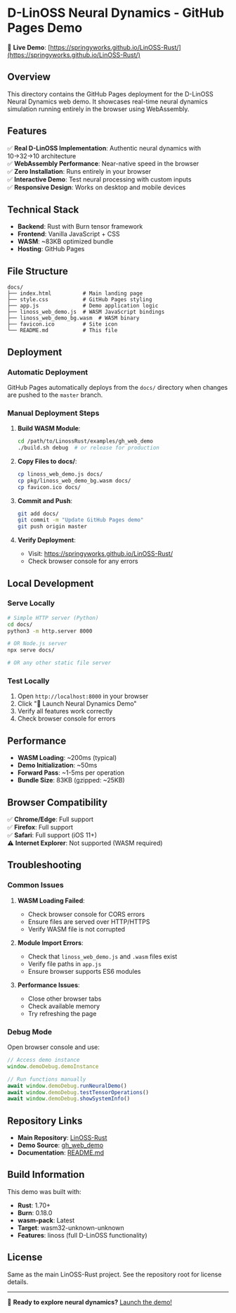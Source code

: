 # D-LinOSS Neural Dynamics - GitHub Pages Demo

🧠 **Live Demo**: [https://springyworks.github.io/LinOSS-Rust/](https://springyworks.github.io/LinOSS-Rust/)

## Overview

This directory contains the GitHub Pages deployment for the D-LinOSS Neural Dynamics web demo. It showcases real-time neural dynamics simulation running entirely in the browser using WebAssembly.

## Features

✅ **Real D-LinOSS Implementation**: Authentic neural dynamics with 10→32→10 architecture  
✅ **WebAssembly Performance**: Near-native speed in the browser  
✅ **Zero Installation**: Runs entirely in your browser  
✅ **Interactive Demo**: Test neural processing with custom inputs  
✅ **Responsive Design**: Works on desktop and mobile devices  

## Technical Stack

- **Backend**: Rust with Burn tensor framework
- **Frontend**: Vanilla JavaScript + CSS
- **WASM**: ~83KB optimized bundle
- **Hosting**: GitHub Pages

## File Structure

```
docs/
├── index.html          # Main landing page
├── style.css           # GitHub Pages styling
├── app.js              # Demo application logic
├── linoss_web_demo.js  # WASM JavaScript bindings
├── linoss_web_demo_bg.wasm  # WASM binary
├── favicon.ico         # Site icon
└── README.md           # This file
```

## Deployment

### Automatic Deployment

GitHub Pages automatically deploys from the `docs/` directory when changes are pushed to the `master` branch.

### Manual Deployment Steps

1. **Build WASM Module**:
   ```bash
   cd /path/to/LinossRust/examples/gh_web_demo
   ./build.sh debug  # or release for production
   ```

2. **Copy Files to docs/**:
   ```bash
   cp linoss_web_demo.js docs/
   cp pkg/linoss_web_demo_bg.wasm docs/
   cp favicon.ico docs/
   ```

3. **Commit and Push**:
   ```bash
   git add docs/
   git commit -m "Update GitHub Pages demo"
   git push origin master
   ```

4. **Verify Deployment**:
   - Visit: https://springyworks.github.io/LinOSS-Rust/
   - Check browser console for any errors

## Local Development

### Serve Locally

```bash
# Simple HTTP server (Python)
cd docs/
python3 -m http.server 8000

# OR Node.js server
npx serve docs/

# OR any other static file server
```

### Test Locally

1. Open `http://localhost:8000` in your browser
2. Click "🚀 Launch Neural Dynamics Demo"
3. Verify all features work correctly
4. Check browser console for errors

## Performance

- **WASM Loading**: ~200ms (typical)
- **Demo Initialization**: ~50ms
- **Forward Pass**: ~1-5ms per operation
- **Bundle Size**: 83KB (gzipped: ~25KB)

## Browser Compatibility

✅ **Chrome/Edge**: Full support  
✅ **Firefox**: Full support  
✅ **Safari**: Full support (iOS 11+)  
⚠️ **Internet Explorer**: Not supported (WASM required)  

## Troubleshooting

### Common Issues

1. **WASM Loading Failed**:
   - Check browser console for CORS errors
   - Ensure files are served over HTTP/HTTPS
   - Verify WASM file is not corrupted

2. **Module Import Errors**:
   - Check that `linoss_web_demo.js` and `.wasm` files exist
   - Verify file paths in `app.js`
   - Ensure browser supports ES6 modules

3. **Performance Issues**:
   - Close other browser tabs
   - Check available memory
   - Try refreshing the page

### Debug Mode

Open browser console and use:
```javascript
// Access demo instance
window.demoDebug.demoInstance

// Run functions manually
await window.demoDebug.runNeuralDemo()
await window.demoDebug.testTensorOperations()
await window.demoDebug.showSystemInfo()
```

## Repository Links

- **Main Repository**: [LinOSS-Rust](https://github.com/springyworks/LinOSS-Rust)
- **Demo Source**: [gh_web_demo](https://github.com/springyworks/LinOSS-Rust/tree/master/examples/gh_web_demo)
- **Documentation**: [README.md](https://github.com/springyworks/LinOSS-Rust/blob/master/README.md)

## Build Information

This demo was built with:
- **Rust**: 1.70+
- **Burn**: 0.18.0
- **wasm-pack**: Latest
- **Target**: wasm32-unknown-unknown
- **Features**: linoss (full D-LinOSS functionality)

## License

Same as the main LinOSS-Rust project. See the repository root for license details.

---

🚀 **Ready to explore neural dynamics?** [Launch the demo!](https://springyworks.github.io/LinOSS-Rust/)
